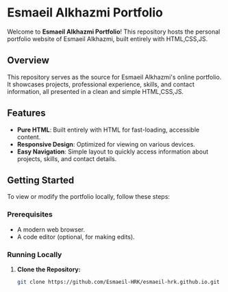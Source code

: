 # Esmaeil Alkhazmi Portfolio

Welcome to **Esmaeil Alkhazmi Portfolio**! This repository hosts the personal portfolio website of Esmaeil Alkhazmi, built entirely with HTML,CSS,JS.

## Overview

This repository serves as the source for Esmaeil Alkhazmi's online portfolio. It showcases projects, professional experience, skills, and contact information, all presented in a clean and simple HTML,CSS,JS.

## Features

- **Pure HTML**: Built entirely with HTML for fast-loading, accessible content.
- **Responsive Design**: Optimized for viewing on various devices.
- **Easy Navigation**: Simple layout to quickly access information about projects, skills, and contact details.

## Getting Started

To view or modify the portfolio locally, follow these steps:

### Prerequisites

- A modern web browser.
- A code editor (optional, for making edits).

### Running Locally

1. **Clone the Repository:**
   ```bash
   git clone https://github.com/Esmaeil-HRK/esmaeil-hrk.github.io.git
